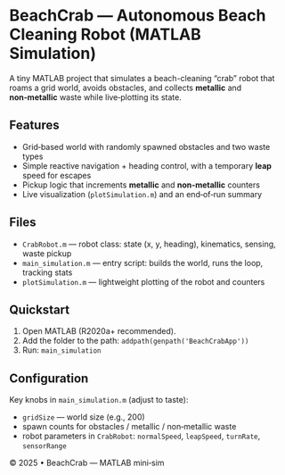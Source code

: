 # BeachCrab — Autonomous Beach Cleaning Robot (MATLAB Simulation)

A tiny MATLAB project that simulates a beach-cleaning “crab” robot that roams a grid world, avoids obstacles, and collects **metallic** and **non‑metallic** waste while live‑plotting its state.

## Features
- Grid‑based world with randomly spawned obstacles and two waste types
- Simple reactive navigation + heading control, with a temporary **leap** speed for escapes
- Pickup logic that increments **metallic** and **non‑metallic** counters
- Live visualization (`plotSimulation.m`) and an end‑of‑run summary

## Files
- `CrabRobot.m` — robot class: state (x, y, heading), kinematics, sensing, waste pickup
- `main_simulation.m` — entry script: builds the world, runs the loop, tracking stats
- `plotSimulation.m` — lightweight plotting of the robot and counters

## Quickstart
1. Open MATLAB (R2020a+ recommended).
2. Add the folder to the path: `addpath(genpath('BeachCrabApp'))`
3. Run: `main_simulation`

## Configuration
Key knobs in `main_simulation.m` (adjust to taste):
- `gridSize` — world size (e.g., 200)
- spawn counts for obstacles / metallic / non‑metallic waste
- robot parameters in `CrabRobot`: `normalSpeed`, `leapSpeed`, `turnRate`, `sensorRange`

© 2025 • BeachCrab — MATLAB mini‑sim
